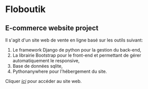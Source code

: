 # Floboutik

## E-commerce website project

Il s'agit d'un site web de vente en ligne basé sur les outils suivant:

1. Le framework Django de python pour la gestion du back-end,
2. La librairie Bootstrap pour le front-end et permettant de gérer automatiquement le responsive,
3. Base de données sqlite,
4. Pythonanywhere pour l'hébergement du site.

Cliquer *[ici](https://nagrom.pythonanywhere.com/)* pour accéder au site web.
